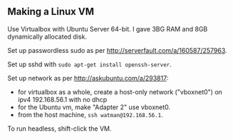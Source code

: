 ## Making a Linux VM

Use Virtualbox with Ubuntu Server 64-bit.  I gave 3BG RAM and 8GB dynamically allocated disk.

Set up passwordless sudo as per <http://serverfault.com/a/160587/257963>.

Set up sshd with `sudo apt-get install openssh-server`.

Set up network as per <http://askubuntu.com/a/293817>:
- for virtualbox as a whole, create a host-only network ("vboxnet0") on ipv4 192.168.56.1 with no dhcp
- for the Ubuntu vm, make "Adapter 2" use vboxnet0.
- from the host machine, `ssh watman@192.168.56.1`.

To run headless, shift-click the VM.
